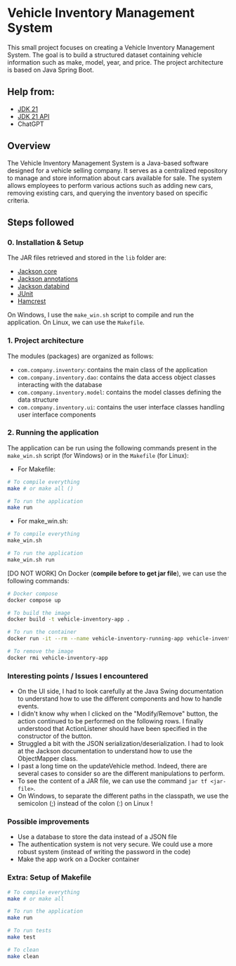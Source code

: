 # Vehicle Inventory Management System

This small project focuses on creating a Vehicle Inventory Management System. The goal is to build a structured dataset containing vehicle information such as make, model, year, and price. The project architecture is based on Java Spring Boot.

## Help from:

- [JDK 21](https://docs.oracle.com/en/java/javase/21/)
- [JDK 21 API](https://docs.oracle.com/en/java/javase/21/docs/api/index.html)
- ChatGPT

## Overview

The Vehicle Inventory Management System is a Java-based software designed for a vehicle selling company. It serves as a centralized repository to manage and store information about cars available for sale. The system allows employees to perform various actions such as adding new cars, removing existing cars, and querying the inventory based on specific criteria.

## Steps followed

### 0. Installation & Setup

The JAR files retrieved and stored in the `lib` folder are:

- [Jackson core](https://repo1.maven.org/maven2/com/fasterxml/jackson/core/jackson-core/2.14.0/jackson-core-2.14.0.jar)
- [Jackson annotations](https://repo1.maven.org/maven2/com/fasterxml/jackson/core/jackson-annotations/2.14.0/jackson-annotations-2.14.0.jar)
- [Jackson databind](https://repo1.maven.org/maven2/com/fasterxml/jackson/core/jackson-databind/2.14.0/jackson-databind-2.14.0.jar)
- [JUnit](https://repo1.maven.org/maven2/junit/junit/4.13.2/junit-4.13.2.jar)
- [Hamcrest](https://repo1.maven.org/maven2/org/hamcrest/hamcrest-core/1.3/hamcrest-core-1.3.jar)

On Windows, I use the `make_win.sh` script to compile and run the application. On Linux, we can use the `Makefile`.

### 1. Project architecture

The modules (packages) are organized as follows:

- `com.company.inventory`: contains the main class of the application
- `com.company.inventory.dao`: contains the data access object classes interacting with the database
- `com.company.inventory.model`: contains the model classes defining the data structure
- `com.company.inventory.ui`: contains the user interface classes handling user interface components

### 2. Running the application

The application can be run using the following commands present in the `make_win.sh` script (for Windows) or in the `Makefile` (for Linux):

- For Makefile:

```bash
# To compile everything
make # or make all ()

# To run the application
make run
```

- For make_win.sh:

```bash
# To compile everything
make_win.sh

# To run the application
make_win.sh run
```

[DO NOT WORK] On Docker (**compile before to get jar file**), we can use the following commands:

```bash
# Docker compose
docker compose up

# To build the image
docker build -t vehicle-inventory-app .

# To run the container
docker run -it --rm --name vehicle-inventory-running-app vehicle-inventory-app

# To remove the image
docker rmi vehicle-inventory-app
```

### Interesting points / Issues I encountered

- On the UI side, I had to look carefully at the Java Swing documentation to understand how to use the different components and how to handle events.
- I didn't know why when I clicked on the "Modify/Remove" button, the action continued to be performed on the following rows. I finally understood that ActionListener should have been specified in the constructor of the button.
- Struggled a bit with the JSON serialization/deserialization. I had to look at the Jackson documentation to understand how to use the ObjectMapper class.
- I past a long time on the updateVehicle method. Indeed, there are several cases to consider so are the different manipulations to perform.
- To see the content of a JAR file, we can use the command `jar tf <jar-file>`.
- On Windows, to separate the different paths in the classpath, we use the semicolon (;) instead of the colon (:) on Linux !

### Possible improvements

- Use a database to store the data instead of a JSON file
- The authentication system is not very secure. We could use a more robust system (instead of writing the password in the code)
- Make the app work on a Docker container

### Extra: Setup of Makefile

```bash
# To compile everything
make # or make all

# To run the application
make run

# To run tests
make test

# To clean
make clean
```
